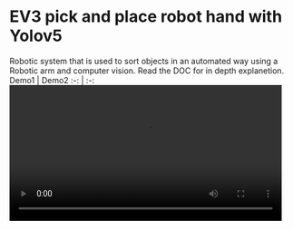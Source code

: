 # EV3 pick and place robot hand with Yolov5
Robotic system that is used to sort objects in an automated way using a Robotic arm and computer vision. Read the DOC for in depth explanetion. 
Demo1 | Demo2
:-: | :-:
<video src='demo1.mp4' width=480> | <video src='demo2.mp4' width=480>
